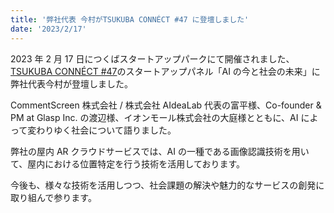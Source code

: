 ```yaml
---
title: '弊社代表 今村がTSUKUBA CONNÉCT #47 に登壇しました'
date: '2023/2/17'
---
```


2023 年 2 月 17 日につくばスタートアップパークにて開催されました、[TSUKUBA CONNÉCT #47](https://venturecafetokyo.org/event/tsukuba-connect-47/)のスタートアップパネル「AI の今と社会の未来」に弊社代表今村が登壇しました。

CommentScreen 株式会社 / 株式会社 AIdeaLab 代表の富平様、Co-founder & PM at Glasp Inc. の渡辺様、イオンモール株式会社の大庭様とともに、AI によって変わりゆく社会について語りました。

弊社の屋内 AR クラウドサービスでは、AI の一種である画像認識技術を用いて、屋内における位置特定を行う技術を活用しております。

今後も、様々な技術を活用しつつ、社会課題の解決や魅力的なサービスの創発に取り組んで参ります。
